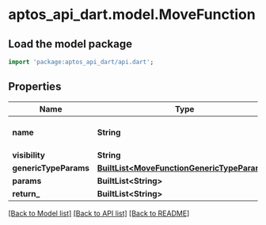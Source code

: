 # aptos_api_dart.model.MoveFunction

## Load the model package
```dart
import 'package:aptos_api_dart/api.dart';
```

## Properties
Name | Type | Description | Notes
------------ | ------------- | ------------- | -------------
**name** | **String** | Move function name | 
**visibility** | **String** |  | 
**genericTypeParams** | [**BuiltList&lt;MoveFunctionGenericTypeParams&gt;**](MoveFunctionGenericTypeParams.md) |  | 
**params** | **BuiltList&lt;String&gt;** |  | 
**return_** | **BuiltList&lt;String&gt;** |  | 

[[Back to Model list]](../README.md#documentation-for-models) [[Back to API list]](../README.md#documentation-for-api-endpoints) [[Back to README]](../README.md)


